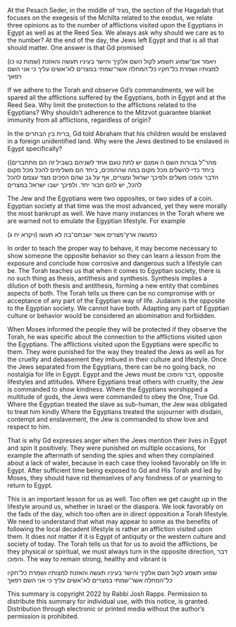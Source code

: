 At the Pesach Seder, in the middle of מגיד, the section of the Hagadah that focuses on the exegesis of the Mchilta related to the exodus, we relate three opinions as to the number of afflictions visited upon the Egyptians in Egypt as well as at the Reed Sea. We always ask why should we care as to the number? At the end of the day, the Jews left Egypt and that is all that should matter. One answer is that Gd promised

 (שמות טו כו) 
 ויאמר אם־שמוע תשמע לקול השם אלקיך והישר בעיניו תעשה והאזנת למצותיו ושמרת כל־חקיו כל־המחלה אשר־שמתי במצרים לא־אשים עליך כי אני השם רפאך

If we adhere to the Torah and observe Gd’s commandments, we will be spared all the afflictions suffered by the Egyptians, both in Egypt and at the Reed Sea. Why limit the protection to the afflictions related to the Egyptians? Why shouldn’t adherence to the Mitzvot guarantee blanket immunity from all afflictions, regardless of origin?

In the ברית בין הבתרים, Gd told Abraham that his children would be enslaved in a foreign unidentified land. Why were the Jews destined to be enslaved in Egypt specifically? 

 ((מהר"ל גבורות השם ה
אמנם יש לתת טעם אחד לשניהם בשביל זה הם מתחברים ביחד כדי להשלים מכל מקום במה שההפכים, ביחד הם משלימים להכל מכל מקום הדבר והפכו משלים ולפיכך ישראל ומצרים, אף על גב שהם הפכים מצד עצמם להכל להכל, יש להם חבור יחד. ולפיכך ישבו ישראל במצרים

The Jew and the Egyptians were two opposites, or two sides of a coin. Egyptian society at that time was the most advanced, yet they were morally the most bankrupt as well. We have many instances in the Torah where we are warned not to emulate the Egyptian lifestyle. For example 


(ויקרא יח ג)
כמעשה ארץ־מצרים אשר ישבתם־בה לא תעשו

In order to teach the proper way to behave, it may become necessary to show someone the opposite behavior so they can learn a lesson from the exposure and conclude how corrosive and dangerous such a lifestyle can be. The Torah teaches us that when it comes to Egyptian society, there is no such thing as thesis, antithesis and synthesis. Synthesis implies a dilution of both thesis and antithesis, forming a new entity that combines aspects of both. The Torah tells us there can be no compromise with or acceptance of any part of the Egyptian way of life. Judaism is the opposite to the Egyptian society. We cannot have both. Adapting any part of Egyptian culture or behavior would be considered an abomination and forbidden.

When Moses informed the people they will be protected if they observe the Torah, he was specific about the connection to the afflictions visited upon the Egyptians. The afflictions visited upon the Egyptians were specific to them. They were punished for the way they treated the Jews as well as for the cruelty and debasement they imbued in their culture and lifestyle. Once the Jews separated from the Egyptians, there can be no going back, no nostalgia for life in Egypt. Egypt and the Jews must be דבר והפוכו, opposite lifestyles and attitudes. Where Egyptians treat others with cruelty, the Jew is commanded to show kindness. Where the Egyptians worshipped a multitude of gods, the Jews were commanded to obey the One, True Gd. Where the Egyptian treated the slave as sub-human, the Jew was obligated to treat him kindly Where the Egyptians treated the sojourner with disdain, contempt and enslavement, the Jew is commanded to show love and respect to him. 

That is why Gd expresses anger when the Jews mention their lives in Egypt and spin it positively. They were punished on multiple occasions, for example the aftermath of sending the spies and when they complained about a lack of water, because in each case they looked favorably on life in Egypt. After sufficient time being exposed to Gd and His Torah and led by Moses, they should have rid themselves of any fondness of or yearning to return to Egypt.

This is an important lesson for us as well. Too often we get caught up in the lifestyle around us, whether in Israel or the diaspora. We look favorably on the fads of the day, which too often are in direct opposition a Torah lifestyle. We need to understand that what may appear to some as the benefits of following the local decadent lifestyle is rather an affliction visited upon them. It does not matter if it is Egypt of antiquity or the western culture and society of today. The Torah tells us that for us to avoid the afflictions, be they physical or spiritual, we must always turn in the opposite direction, דבר והפוכו. The way to remain strong, healthy and vibrant is

 שמוע תשמע לקול השם אלקיך והישר בעיניו תעשה והאזנת למצותיו ושמרת כל־חקיו כל־המחלה אשר־שמתי במצרים לא־אשים עליך כי אני השם רפאך

This summary is copyright 2022 by Rabbi Josh Rapps. Permission to distribute this summary for individual use, with this notice, is granted. Distribution through electronic or printed media without the author’s permission is prohibited.

